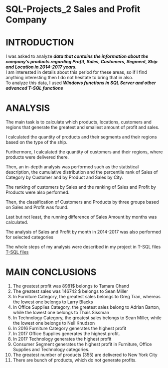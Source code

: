 # SQL-Projects_2 Sales and Profit Company
# INTRODUCTION

I was asked to analyze ***data that contains the information about the company’s products regarding Profit, Sales, Customers, Segment, Ship and Location in 2014-2017 years.*** 
<br>I am interested in details about this period for these areas, so if I find anything interesting then I do not hesitate to bring that in also. 
<br>To analyze this data, I used ***Windows functions in SQL Server and other advanced T-SQL functions***

# ANALYSIS

The main task is to calculate which products, locations, customers and regions that generate the greatest and smallest amount of profit and sales.  

I calculated the quantity of products and their segments and their regions based on the type of the ship.

Furthermore, I calculated the quantity of customers and their regions, where products were delivered there.

Then, an in-depth analysis was performed such as the statistical description, the cumulative distribution and the percentile rank of Sales of Category by Customer and by Product and Sales by City. 

The ranking of customers by Sales and the ranking of Sales and Profit by Products were also performed.

Then, the classification of Customers and Products by three groups based on Sales and Profit was found.

Last but not least, the running difference of Sales Amount by months was calculated. 

The analysis of Sales and Profit by month in 2014-2017 was also performed for selected categories

The whole steps of my analysis were described in my project in T-SQL files [T-SQL files](https://github.com/Longwinter93/SQL_Projects/tree/main/SQL-Project_2_Company_Sales_Profit/T-SQL%20files)

# MAIN CONCLUSIONS

1.	The greatest profit was 8981$ belongs to Tamara Chand
2.	The greatest sales was 146742 $ belongs to Sean Miller
3.	In Furniture Category, the greatest sales belongs to Greg Tran, whereas the lowest one belongs to Larry Blacks
4.	In Office Supplies Category, the greatest sales belong to Adrian Barton, while the lowest one belongs to Thais Sissman
5.	In Technology Category, the greatest sales belongs to Sean Miller, while the lowest one belongs to Neil Knudson
6.	In 2016 Furniture Category generates the highest profit
7.	In 2017 Office Supplies generates the highest profit.
8.	In 2017 Technology generates the highest profit
9.	Consumer Segment generates the highest profit in Furniture, Office Supplies and Technology categories.
10.	The greatest number of products (355) are delivered to New York City 
11.	There are bunch of products, which do not generate profits.
